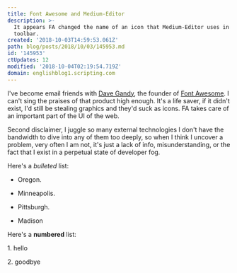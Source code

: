```yaml
---
title: Font Awesome and Medium-Editor
description: >-
  It appears FA changed the name of an icon that Medium-Editor uses in its
  toolbar.
created: '2018-10-03T14:59:53.061Z'
path: blog/posts/2018/10/03/145953.md
id: '145953'
ctUpdates: 12
modified: '2018-10-04T02:19:54.719Z'
domain: englishblog1.scripting.com
---
```

I've become email friends with [Dave Gandy](https://twitter.com/davegandy), the founder of [Font Awesome](https://fontawesome.com/). I can't sing the praises of that product high enough. It's a life saver, if it didn't exist, I'd still be stealing graphics and they'd suck as icons. FA takes care of an important part of the UI of the web.

Second disclaimer, I juggle so many external technologies I don't have the bandwidth to dive into any of them too deeply, so when I think I uncover a problem, very often I am not, it's just a lack of info, misunderstanding, or the fact that I exist in a perpetual state of developer fog.

Here's a *bulleted* list:

* Oregon.

* Minneapolis.

* Pittsburgh.

* Madison

Here's a **numbered** list:

1\. hello

2\. goodbye